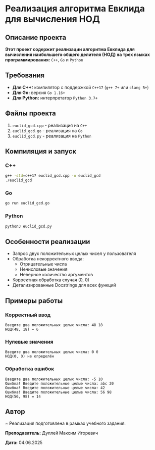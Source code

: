 # Реализация алгоритма Евклида для вычисления НОД

## Описание проекта

**Этот проект содержит реализации алгоритма Евклида для вычисления наибольшего общего делителя (НОД) на трех языках программирования:** `C++`, `Go` и `Python`

## Требования
- **Для C++:** компилятор с поддержкой `C++17` (`g++ 7+` или `clang 5+`)
- **Для Go:** версия `Go 1.16+`
- **Для Python:** интерпретатор `Python 3.7+`

## Файлы проекта
1. `euclid_gcd.cpp` - реализация на `C++`
2. `euclid_gcd.go` - реализация на `Go`
3. `euclid_gcd.py` - реализация на `Python`

## Компиляция и запуск

### C++
```bash
g++ -std=c++17 euclid_gcd.cpp -o euclid_gcd
./euclid_gcd
```

### Go
```bash
go run euclid_gcd.go
```

### Python
```bash
python3 euclid_gcd.py
```

## Особенности реализации
- Запрос двух положительных целых чисел у пользователя
- Обработка некорректного ввода:
  * Отрицательные числа
  * Нечисловые значения
  * Неверное количество аргументов
- Корректная обработка случая (0, 0)
- Детализированные Docstrings для всех функций

## Примеры работы

### Корректный ввод
```
Введите два положительных целых числа: 48 18
НОД(48, 18) = 6
```

### Нулевые значения
```
Введите два положительных целых числа: 0 0
НОД(0, 0) не определён
```

### Обработка ошибок
```
Введите два положительных целых числа: -5 10
Ошибка! Введите положительные целые числа: abc 20
Ошибка! Введите положительные целые числа: 42
Ошибка! Введите положительные целые числа: 56 98
НОД(56, 98) = 14
```

## Автор
~ Реализация подготовлена в рамках учебного задания.

**Преподаватель:** Дуплей Максим Игоревич

**Дата:** 04.06.2025
